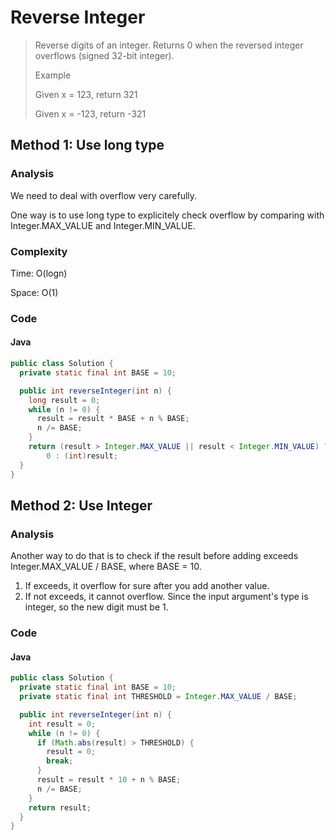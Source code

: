 # Reverse Integer
> Reverse digits of an integer. Returns 0 when the reversed integer overflows (signed 32-bit integer).
>
> Example
>
> Given x = 123, return 321
>
> Given x = -123, return -321

## Method 1: Use long type
### Analysis
We need to deal with overflow very carefully. 

One way is to use long type to explicitely check overflow by comparing with Integer.MAX_VALUE and Integer.MIN_VALUE.

### Complexity
Time: O(logn)

Space: O(1)

### Code
#### Java
```java
public class Solution {
  private static final int BASE = 10;

  public int reverseInteger(int n) {
    long result = 0;
    while (n != 0) {
      result = result * BASE + n % BASE;
      n /= BASE;
    }
    return (result > Integer.MAX_VALUE || result < Integer.MIN_VALUE) ?
        0 : (int)result;
  }
}
```

## Method 2: Use Integer
### Analysis
Another way to do that is to check if the result before adding exceeds Integer.MAX_VALUE / BASE, where BASE = 10.

1. If exceeds, it overflow for sure after you add another value.
2. If not exceeds, it cannot overflow. Since the input argument's type is integer, so the new digit must be 1.

### Code
#### Java
```java
public class Solution {
  private static final int BASE = 10;
  private static final int THRESHOLD = Integer.MAX_VALUE / BASE;

  public int reverseInteger(int n) {
    int result = 0;
    while (n != 0) {
      if (Math.abs(result) > THRESHOLD) {
        result = 0;
        break;
      }
      result = result * 10 + n % BASE;
      n /= BASE;
    }
    return result;
  }
}
```

